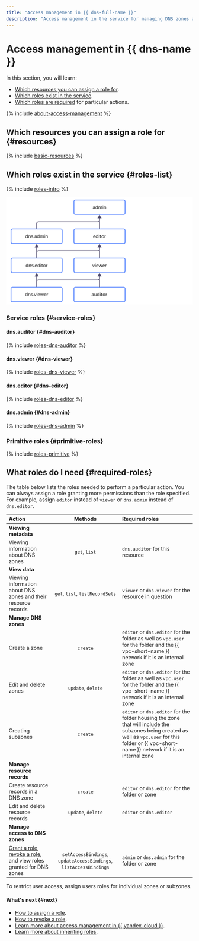 ```yaml
---
title: "Access management in {{ dns-full-name }}"
description: "Access management in the service for managing DNS zones and domain names of your resources: {{ dns-full-name }}. This section describes the resources for which you can assign a role, the roles existing in the service, and the roles required to perform a particular action."
---
```


# Access management in {{ dns-name }}

In this section, you will learn:
* [Which resources you can assign a role for](#resources).
* [Which roles exist in the service](#roles-list).
* [Which roles are required](#required-roles) for particular actions.

{% include [about-access-management](../../_includes/iam/about-access-management.md) %}

## Which resources you can assign a role for {#resources}

{% include [basic-resources](../../_includes/iam/basic-resources-for-access-control.md) %}

## Which roles exist in the service {#roles-list}

{% include [roles-intro](../../_includes/roles-intro.md) %}

![image](../../_assets/dns/security/service-roles-hierarchy.svg)

### Service roles {#service-roles}

#### dns.auditor {#dns-auditor}

{% include [roles-dns-auditor](../../_roles/dns/auditor.md) %}

#### dns.viewer {#dns-viewer}

{% include [roles-dns-viewer](../../_roles/dns/viewer.md) %}

#### dns.editor {#dns-editor}

{% include [roles-dns-editor](../../_roles/dns/editor.md) %}

#### dns.admin {#dns-admin}

{% include [roles-dns-admin](../../_roles/dns/admin.md) %}

### Primitive roles {#primitive-roles}

{% include [roles-primitive](../../_includes/roles-primitive.md) %}

## What roles do I need {#required-roles}

The table below lists the roles needed to perform a particular action. You can always assign a role granting more permissions than the role specified. For example, assign `editor` instead of `viewer` or `dns.admin` instead of `dns.editor`.

| Action | Methods | Required roles |
|:----------------------------------------------------------------------------------------------------------------------------------------------------|:-----------------------------------------------------------------:|:--------------------------------------------------------------------------------------------------------------------------------------------------------------------------------------------|
| **Viewing metadata** |                                                                   |                                                                                                                                                                                             |
| Viewing information about DNS zones | `get`, `list` | `dns.auditor` for this resource |
| **View data** |                                                                   |                                                                                                                                                                                             |
| Viewing information about DNS zones and their resource records | `get`, `list`, `listRecordSets` | `viewer` or `dns.viewer` for the resource in question |
| **Manage DNS zones** |                                                                   |                                                                                                                                                                                             |
| Create a zone | `create` | `editor` or `dns.editor` for the folder as well as `vpc.user` for the folder and the {{ vpc-short-name }} network if it is an internal zone |
| Edit and delete zones | `update`, `delete` | `editor` or `dns.editor` for the folder as well as `vpc.user` for the folder and the {{ vpc-short-name }} network if it is an internal zone |
| Creating subzones | `create` | `editor` or `dns.editor` for the folder housing the zone that will include the subzones being created as well as `vpc.user` for this folder or {{ vpc-short-name }} network if it is an internal zone |
| **Manage resource records** |                                                                   |                                                                                                                                                                            |
| Create resource records in a DNS zone | `create` | `editor` or `dns.editor` for the folder or zone |
| Edit and delete resource records | `update`, `delete` | `editor` or `dns.editor` |
| **Manage access to DNS zones** |                                                                   |                                                                                                                                                                            |
| [Grant a role](../../iam/operations/roles/grant.md), [revoke a role](../../iam/operations/roles/revoke.md), and view roles granted for DNS zones | `setAccessBindings`, `updateAccessBindings`, `listAccessBindings` | `admin` or `dns.admin` for the folder or zone |

To restrict user access, assign users roles for individual zones or subzones.


#### What's next {#next}

* [How to assign a role](../../iam/operations/roles/grant.md).
* [How to revoke a role](../../iam/operations/roles/revoke.md).
* [Learn more about access management in {{ yandex-cloud }}](../../iam/concepts/access-control/index.md).
* [Learn more about inheriting roles](../../resource-manager/concepts/resources-hierarchy.md#access-rights-inheritance).
